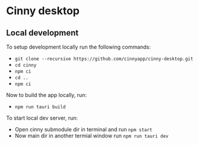 # Cinny desktop

## Local development

To setup development locally run the following commands:
* `git clone --recursive https://github.com/cinnyapp/cinny-desktop.git`
* `cd cinny`
* `npm ci`
* `cd ..`
* `npm ci`

Now to build the app locally, run:
* `npm run tauri build`

To start local dev server, run:
* Open cinny submodule dir in terminal and run `npm start`
* Now main dir in another termial window run `npm run tauri dev`